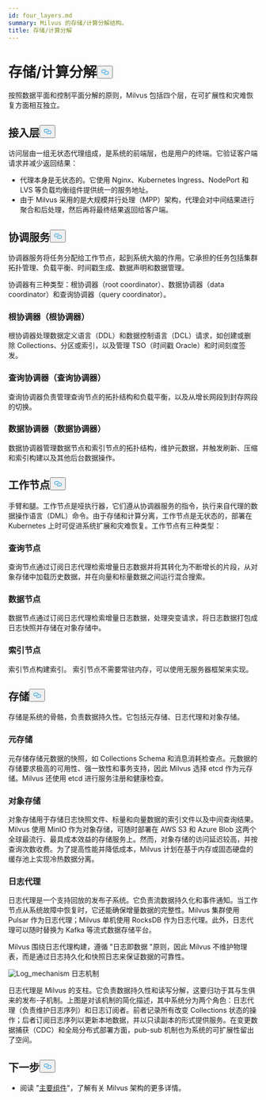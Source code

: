 ```yaml
---
id: four_layers.md
summary: Milvus 的存储/计算分解结构。
title: 存储/计算分解
---
```

<h1 id="StorageComputing-Disaggregation" class="common-anchor-header">存储/计算分解<button data-href="#StorageComputing-Disaggregation" class="anchor-icon" translate="no">
      <svg translate="no"
        aria-hidden="true"
        focusable="false"
        height="20"
        version="1.1"
        viewBox="0 0 16 16"
        width="16"
      >
        <path
          fill="#0092E4"
          fill-rule="evenodd"
          d="M4 9h1v1H4c-1.5 0-3-1.69-3-3.5S2.55 3 4 3h4c1.45 0 3 1.69 3 3.5 0 1.41-.91 2.72-2 3.25V8.59c.58-.45 1-1.27 1-2.09C10 5.22 8.98 4 8 4H4c-.98 0-2 1.22-2 2.5S3 9 4 9zm9-3h-1v1h1c1 0 2 1.22 2 2.5S13.98 12 13 12H9c-.98 0-2-1.22-2-2.5 0-.83.42-1.64 1-2.09V6.25c-1.09.53-2 1.84-2 3.25C6 11.31 7.55 13 9 13h4c1.45 0 3-1.69 3-3.5S14.5 6 13 6z"
        ></path>
      </svg>
    </button></h1><p>按照数据平面和控制平面分解的原则，Milvus 包括四个层，在可扩展性和灾难恢复方面相互独立。</p>
<h2 id="Access-layer" class="common-anchor-header">接入层<button data-href="#Access-layer" class="anchor-icon" translate="no">
      <svg translate="no"
        aria-hidden="true"
        focusable="false"
        height="20"
        version="1.1"
        viewBox="0 0 16 16"
        width="16"
      >
        <path
          fill="#0092E4"
          fill-rule="evenodd"
          d="M4 9h1v1H4c-1.5 0-3-1.69-3-3.5S2.55 3 4 3h4c1.45 0 3 1.69 3 3.5 0 1.41-.91 2.72-2 3.25V8.59c.58-.45 1-1.27 1-2.09C10 5.22 8.98 4 8 4H4c-.98 0-2 1.22-2 2.5S3 9 4 9zm9-3h-1v1h1c1 0 2 1.22 2 2.5S13.98 12 13 12H9c-.98 0-2-1.22-2-2.5 0-.83.42-1.64 1-2.09V6.25c-1.09.53-2 1.84-2 3.25C6 11.31 7.55 13 9 13h4c1.45 0 3-1.69 3-3.5S14.5 6 13 6z"
        ></path>
      </svg>
    </button></h2><p>访问层由一组无状态代理组成，是系统的前端层，也是用户的终端。它验证客户端请求并减少返回结果：</p>
<ul>
<li>代理本身是无状态的。它使用 Nginx、Kubernetes Ingress、NodePort 和 LVS 等负载均衡组件提供统一的服务地址。</li>
<li>由于 Milvus 采用的是大规模并行处理（MPP）架构，代理会对中间结果进行聚合和后处理，然后再将最终结果返回给客户端。</li>
</ul>
<h2 id="Coordinator-service" class="common-anchor-header">协调服务<button data-href="#Coordinator-service" class="anchor-icon" translate="no">
      <svg translate="no"
        aria-hidden="true"
        focusable="false"
        height="20"
        version="1.1"
        viewBox="0 0 16 16"
        width="16"
      >
        <path
          fill="#0092E4"
          fill-rule="evenodd"
          d="M4 9h1v1H4c-1.5 0-3-1.69-3-3.5S2.55 3 4 3h4c1.45 0 3 1.69 3 3.5 0 1.41-.91 2.72-2 3.25V8.59c.58-.45 1-1.27 1-2.09C10 5.22 8.98 4 8 4H4c-.98 0-2 1.22-2 2.5S3 9 4 9zm9-3h-1v1h1c1 0 2 1.22 2 2.5S13.98 12 13 12H9c-.98 0-2-1.22-2-2.5 0-.83.42-1.64 1-2.09V6.25c-1.09.53-2 1.84-2 3.25C6 11.31 7.55 13 9 13h4c1.45 0 3-1.69 3-3.5S14.5 6 13 6z"
        ></path>
      </svg>
    </button></h2><p>协调器服务将任务分配给工作节点，起到系统大脑的作用。它承担的任务包括集群拓扑管理、负载平衡、时间戳生成、数据声明和数据管理。</p>
<p>协调器有三种类型：根协调器（root coordinator）、数据协调器（data coordinator）和查询协调器（query coordinator）。</p>
<h3 id="Root-coordinator-root-coord" class="common-anchor-header">根协调器（根协调器）</h3><p>根协调器处理数据定义语言（DDL）和数据控制语言（DCL）请求，如创建或删除 Collections、分区或索引，以及管理 TSO（时间戳 Oracle）和时间刻度签发。</p>
<h3 id="Query-coordinator-query-coord" class="common-anchor-header">查询协调器（查询协调器）</h3><p>查询协调器负责管理查询节点的拓扑结构和负载平衡，以及从增长网段到封存网段的切换。</p>
<h3 id="Data-coordinator-data-coord" class="common-anchor-header">数据协调器（数据协调器）</h3><p>数据协调器管理数据节点和索引节点的拓扑结构，维护元数据，并触发刷新、压缩和索引构建以及其他后台数据操作。</p>
<h2 id="Worker-nodes" class="common-anchor-header">工作节点<button data-href="#Worker-nodes" class="anchor-icon" translate="no">
      <svg translate="no"
        aria-hidden="true"
        focusable="false"
        height="20"
        version="1.1"
        viewBox="0 0 16 16"
        width="16"
      >
        <path
          fill="#0092E4"
          fill-rule="evenodd"
          d="M4 9h1v1H4c-1.5 0-3-1.69-3-3.5S2.55 3 4 3h4c1.45 0 3 1.69 3 3.5 0 1.41-.91 2.72-2 3.25V8.59c.58-.45 1-1.27 1-2.09C10 5.22 8.98 4 8 4H4c-.98 0-2 1.22-2 2.5S3 9 4 9zm9-3h-1v1h1c1 0 2 1.22 2 2.5S13.98 12 13 12H9c-.98 0-2-1.22-2-2.5 0-.83.42-1.64 1-2.09V6.25c-1.09.53-2 1.84-2 3.25C6 11.31 7.55 13 9 13h4c1.45 0 3-1.69 3-3.5S14.5 6 13 6z"
        ></path>
      </svg>
    </button></h2><p>手臂和腿。工作节点是哑执行器，它们遵从协调器服务的指令，执行来自代理的数据操作语言（DML）命令。由于存储和计算分离，工作节点是无状态的，部署在 Kubernetes 上时可促进系统扩展和灾难恢复。工作节点有三种类型：</p>
<h3 id="Query-node" class="common-anchor-header">查询节点</h3><p>查询节点通过订阅日志代理检索增量日志数据并将其转化为不断增长的片段，从对象存储中加载历史数据，并在向量和标量数据之间运行混合搜索。</p>
<h3 id="Data-node" class="common-anchor-header">数据节点</h3><p>数据节点通过订阅日志代理检索增量日志数据，处理突变请求，将日志数据打包成日志快照并存储在对象存储中。</p>
<h3 id="Index-node" class="common-anchor-header">索引节点</h3><p>索引节点构建索引。  索引节点不需要常驻内存，可以使用无服务器框架来实现。</p>
<h2 id="Storage" class="common-anchor-header">存储<button data-href="#Storage" class="anchor-icon" translate="no">
      <svg translate="no"
        aria-hidden="true"
        focusable="false"
        height="20"
        version="1.1"
        viewBox="0 0 16 16"
        width="16"
      >
        <path
          fill="#0092E4"
          fill-rule="evenodd"
          d="M4 9h1v1H4c-1.5 0-3-1.69-3-3.5S2.55 3 4 3h4c1.45 0 3 1.69 3 3.5 0 1.41-.91 2.72-2 3.25V8.59c.58-.45 1-1.27 1-2.09C10 5.22 8.98 4 8 4H4c-.98 0-2 1.22-2 2.5S3 9 4 9zm9-3h-1v1h1c1 0 2 1.22 2 2.5S13.98 12 13 12H9c-.98 0-2-1.22-2-2.5 0-.83.42-1.64 1-2.09V6.25c-1.09.53-2 1.84-2 3.25C6 11.31 7.55 13 9 13h4c1.45 0 3-1.69 3-3.5S14.5 6 13 6z"
        ></path>
      </svg>
    </button></h2><p>存储是系统的骨骼，负责数据持久性。它包括元存储、日志代理和对象存储。</p>
<h3 id="Meta-storage" class="common-anchor-header">元存储</h3><p>元存储存储元数据的快照，如 Collections Schema 和消息消耗检查点。元数据的存储要求极高的可用性、强一致性和事务支持，因此 Milvus 选择 etcd 作为元存储。Milvus 还使用 etcd 进行服务注册和健康检查。</p>
<h3 id="Object-storage" class="common-anchor-header">对象存储</h3><p>对象存储用于存储日志快照文件、标量和向量数据的索引文件以及中间查询结果。Milvus 使用 MinIO 作为对象存储，可随时部署在 AWS S3 和 Azure Blob 这两个全球最流行、最具成本效益的存储服务上。然而，对象存储的访问延迟较高，并按查询次数收费。为了提高性能并降低成本，Milvus 计划在基于内存或固态硬盘的缓存池上实现冷热数据分离。</p>
<h3 id="Log-broker" class="common-anchor-header">日志代理</h3><p>日志代理是一个支持回放的发布子系统。它负责流数据持久化和事件通知。当工作节点从系统故障中恢复时，它还能确保增量数据的完整性。Milvus 集群使用 Pulsar 作为日志代理；Milvus 单机使用 RocksDB 作为日志代理。此外，日志代理可以随时替换为 Kafka 等流式数据存储平台。</p>
<p>Milvus 围绕日志代理构建，遵循 "日志即数据 "原则，因此 Milvus 不维护物理表，而是通过日志持久化和快照日志来保证数据的可靠性。</p>
<p>
  
   <span class="img-wrapper"> <img translate="no" src="/docs/v2.5.x/assets/log_mechanism.png" alt="Log_mechanism" class="doc-image" id="log_mechanism" />
   </span> <span class="img-wrapper"> <span>日志机制</span> </span></p>
<p>日志代理是 Milvus 的支柱。它负责数据持久性和读写分解，这要归功于其与生俱来的发布-子机制。上图是对该机制的简化描述，其中系统分为两个角色：日志代理（负责维护日志序列）和日志订阅者。前者记录所有改变 Collections 状态的操作；后者订阅日志序列以更新本地数据，并以只读副本的形式提供服务。在变更数据捕获（CDC）和全局分布式部署方面，pub-sub 机制也为系统的可扩展性留出了空间。</p>
<h2 id="Whats-next" class="common-anchor-header">下一步<button data-href="#Whats-next" class="anchor-icon" translate="no">
      <svg translate="no"
        aria-hidden="true"
        focusable="false"
        height="20"
        version="1.1"
        viewBox="0 0 16 16"
        width="16"
      >
        <path
          fill="#0092E4"
          fill-rule="evenodd"
          d="M4 9h1v1H4c-1.5 0-3-1.69-3-3.5S2.55 3 4 3h4c1.45 0 3 1.69 3 3.5 0 1.41-.91 2.72-2 3.25V8.59c.58-.45 1-1.27 1-2.09C10 5.22 8.98 4 8 4H4c-.98 0-2 1.22-2 2.5S3 9 4 9zm9-3h-1v1h1c1 0 2 1.22 2 2.5S13.98 12 13 12H9c-.98 0-2-1.22-2-2.5 0-.83.42-1.64 1-2.09V6.25c-1.09.53-2 1.84-2 3.25C6 11.31 7.55 13 9 13h4c1.45 0 3-1.69 3-3.5S14.5 6 13 6z"
        ></path>
      </svg>
    </button></h2><ul>
<li>阅读 "<a href="/docs/zh/main_components.md">主要组件</a>"，了解有关 Milvus 架构的更多详情。</li>
</ul>
